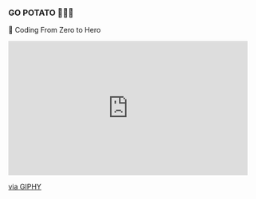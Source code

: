 ### GO POTATO 🌼🥔✨

🌱 Coding From Zero to Hero 
<iframe src="https://giphy.com/embed/kGdWDdaIEN5yDWKmg4" width="480" height="270" frameBorder="0" class="giphy-embed" allowFullScreen></iframe><p><a href="https://giphy.com/gifs/crayon-shinchan-shin-chan-kGdWDdaIEN5yDWKmg4">via GIPHY</a></p>
